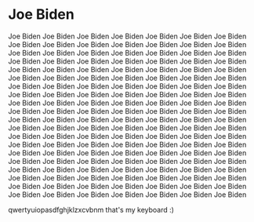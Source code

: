 # Joe Biden
Joe Biden Joe Biden Joe Biden Joe Biden Joe Biden Joe Biden Joe Biden Joe Biden Joe Biden Joe Biden Joe Biden Joe Biden Joe Biden Joe Biden Joe Biden Joe Biden Joe Biden Joe Biden Joe Biden Joe Biden Joe Biden Joe Biden Joe Biden Joe Biden Joe Biden Joe Biden Joe Biden Joe Biden Joe Biden Joe Biden Joe Biden Joe Biden Joe Biden Joe Biden Joe Biden Joe Biden Joe Biden Joe Biden Joe Biden Joe Biden Joe Biden Joe Biden Joe Biden Joe Biden Joe Biden Joe Biden Joe Biden Joe Biden Joe Biden Joe Biden Joe Biden Joe Biden Joe Biden Joe Biden Joe Biden Joe Biden Joe Biden Joe Biden Joe Biden Joe Biden Joe Biden Joe Biden Joe Biden Joe Biden Joe Biden Joe Biden Joe Biden Joe Biden Joe Biden Joe Biden Joe Biden Joe Biden Joe Biden Joe Biden Joe Biden Joe Biden Joe Biden Joe Biden Joe Biden Joe Biden Joe Biden Joe Biden Joe Biden Joe Biden Joe Biden Joe Biden Joe Biden Joe Biden Joe Biden Joe Biden Joe Biden Joe Biden Joe Biden Joe Biden Joe Biden Joe Biden Joe Biden Joe Biden Joe Biden Joe Biden Joe Biden Joe Biden Joe Biden Joe Biden Joe Biden Joe Biden Joe Biden Joe Biden Joe Biden Joe Biden Joe Biden Joe Biden Joe Biden Joe Biden Joe Biden Joe Biden Joe Biden Joe Biden Joe Biden Joe Biden Joe Biden Joe Biden Joe Biden Joe Biden Joe Biden Joe Biden Joe Biden Joe Biden Joe Biden Joe Biden Joe Biden Joe Biden Joe Biden Joe Biden Joe Biden Joe Biden Joe Biden Joe Biden Joe Biden Joe Biden 

qwertyuiopasdfghjklzxcvbnm that's my keyboard :)